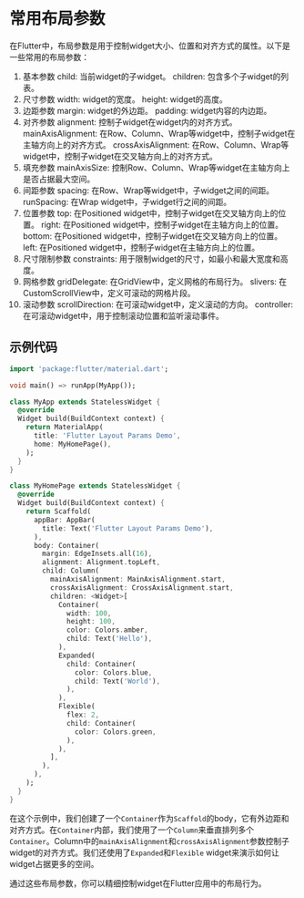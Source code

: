 # 常用布局参数

在Flutter中，布局参数是用于控制widget大小、位置和对齐方式的属性。以下是一些常用的布局参数：

1. 基本参数
child: 当前widget的子widget。
children: 包含多个子widget的列表。
2. 尺寸参数
width: widget的宽度。
height: widget的高度。
3. 边距参数
margin: widget的外边距。
padding: widget内容的内边距。
4. 对齐参数
alignment: 控制子widget在widget内的对齐方式。
mainAxisAlignment: 在Row、Column、Wrap等widget中，控制子widget在主轴方向上的对齐方式。
crossAxisAlignment: 在Row、Column、Wrap等widget中，控制子widget在交叉轴方向上的对齐方式。
5. 填充参数
mainAxisSize: 控制Row、Column、Wrap等widget在主轴方向上是否占据最大空间。
6. 间距参数
spacing: 在Row、Wrap等widget中，子widget之间的间距。
runSpacing: 在Wrap widget中，子widget行之间的间距。
7. 位置参数
top: 在Positioned widget中，控制子widget在交叉轴方向上的位置。
right: 在Positioned widget中，控制子widget在主轴方向上的位置。
bottom: 在Positioned widget中，控制子widget在交叉轴方向上的位置。
left: 在Positioned widget中，控制子widget在主轴方向上的位置。
8. 尺寸限制参数
constraints: 用于限制widget的尺寸，如最小和最大宽度和高度。
9. 网格参数
gridDelegate: 在GridView中，定义网格的布局行为。
slivers: 在CustomScrollView中，定义可滚动的网格片段。
10. 滚动参数
scrollDirection: 在可滚动widget中，定义滚动的方向。
controller: 在可滚动widget中，用于控制滚动位置和监听滚动事件。

## 示例代码

```dart
import 'package:flutter/material.dart';

void main() => runApp(MyApp());

class MyApp extends StatelessWidget {
  @override
  Widget build(BuildContext context) {
    return MaterialApp(
      title: 'Flutter Layout Params Demo',
      home: MyHomePage(),
    );
  }
}

class MyHomePage extends StatelessWidget {
  @override
  Widget build(BuildContext context) {
    return Scaffold(
      appBar: AppBar(
        title: Text('Flutter Layout Params Demo'),
      ),
      body: Container(
        margin: EdgeInsets.all(16),
        alignment: Alignment.topLeft,
        child: Column(
          mainAxisAlignment: MainAxisAlignment.start,
          crossAxisAlignment: CrossAxisAlignment.start,
          children: <Widget>[
            Container(
              width: 100,
              height: 100,
              color: Colors.amber,
              child: Text('Hello'),
            ),
            Expanded(
              child: Container(
                color: Colors.blue,
                child: Text('World'),
              ),
            ),
            Flexible(
              flex: 2,
              child: Container(
                color: Colors.green,
              ),
            ),
          ],
        ),
      ),
    );
  }
}
```

在这个示例中，我们创建了一个`Container`作为`Scaffold`的body，它有外边距和对齐方式。在`Container`内部，我们使用了一个`Column`来垂直排列多个`Container`。Column中的`mainAxisAlignment`和`crossAxisAlignment`参数控制子widget的对齐方式。我们还使用了`Expanded`和`Flexible` widget来演示如何让widget占据更多的空间。

通过这些布局参数，你可以精细控制widget在Flutter应用中的布局行为。
